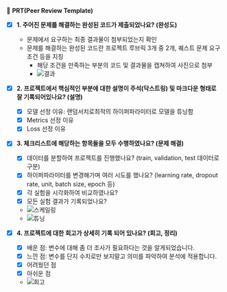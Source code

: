 🔑 **PRT(Peer Review Template)**

- [x]  **1. 주어진 문제를 해결하는 완성된 코드가 제출되었나요? (완성도)**
    - 문제에서 요구하는 최종 결과물이 첨부되었는지 확인
    - 문제를 해결하는 완성된 코드란 프로젝트 루브릭 3개 중 2개, 
    퀘스트 문제 요구조건 등을 지칭
        - 해당 조건을 만족하는 부분의 코드 및 결과물을 캡쳐하여 사진으로 첨부
        - ![결과](https://github.com/LeeKyoungGyu/aiffel-repo/assets/154392651/6dc445f9-5daf-4182-a5ba-5c1fbb01a873)


- [x]  **2. 프로젝트에서 핵심적인 부분에 대한 설명이 주석(닥스트링) 및 마크다운 형태로 잘 기록되어있나요? (설명)**
    - [x]  모델 선정 이유: 랜덤서치로최적의 하이퍼파라미터로 모델을 튜닝함
    - [x]  Metrics 선정 이유
    - [x]  Loss 선정 이유

- [x]  **3. 체크리스트에 해당하는 항목들을 모두 수행하였나요? (문제 해결)**
    - [x]  데이터를 분할하여 프로젝트를 진행했나요? (train, validation, test 데이터로 구분)
    - [x]  하이퍼파라미터를 변경해가며 여러 시도를 했나요? (learning rate, dropout rate, unit, batch size, epoch 등)
    - [x]  각 실험을 시각화하여 비교하였나요?
    - [x]  모든 실험 결과가 기록되었나요?
    - ![스케일링](https://github.com/LeeKyoungGyu/aiffel-repo/assets/154392651/eb4d0dd1-2d24-4003-b0be-e19783413296)
    - ![튜닝](https://github.com/LeeKyoungGyu/aiffel-repo/assets/154392651/0a216060-684a-44ee-94e3-8db471726bbe)

- [x]  **4. 프로젝트에 대한 회고가 상세히 기록 되어 있나요? (회고, 정리)**
    - [x]  배운 점: 변수에 대해 좀 더 조사가 필요하다는 것을 알게되었습니다.
    - [x]  느낀 점: 변수를 단지 수치로만 보지말고 의미를 파악하여 분석에 적용합니다.
    - [x]  어려웠던 점
    - [x]  아쉬운 점
    - ![회고](https://github.com/LeeKyoungGyu/aiffel-repo/assets/154392651/4712e3db-2c79-41b6-8d34-7f05e024dc21)
